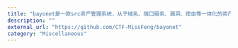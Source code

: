 ```yaml
---
title: "bayonet是一款src资产管理系统，从子域名、端口服务、漏洞、爬虫等一体化的资产管理系统"
description: ""
external_url: "https://github.com/CTF-MissFeng/bayonet"
category: "Miscellaneous"
---
```

